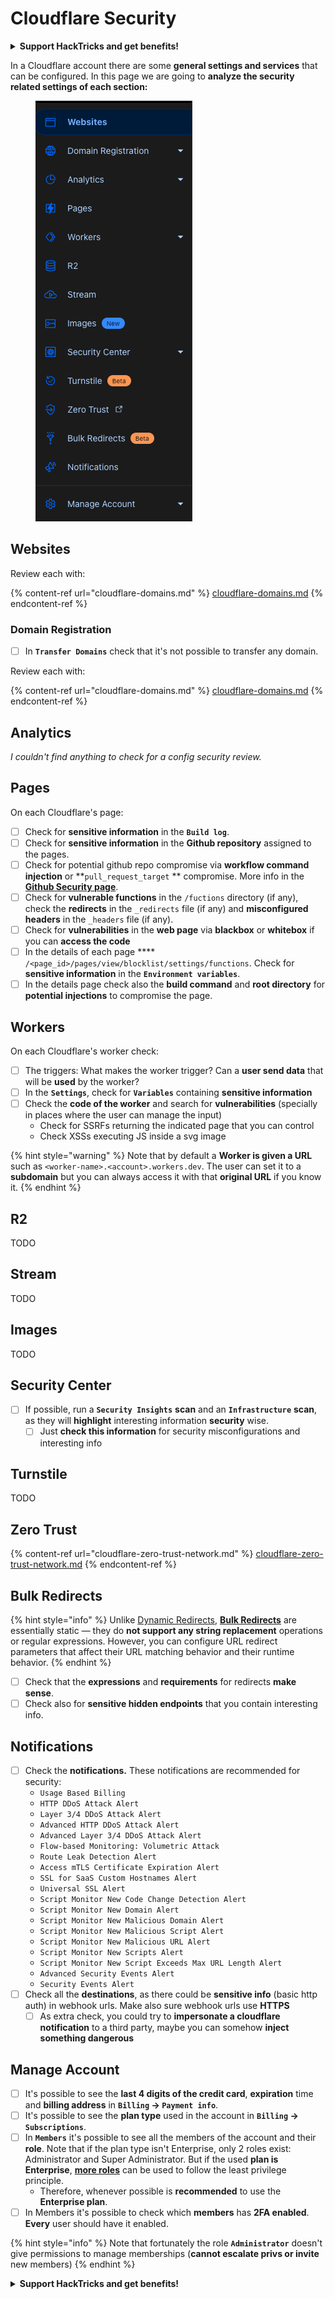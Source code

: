 # Cloudflare Security

<details>

<summary><strong>Support HackTricks and get benefits!</strong></summary>

* If you want to see your **company advertised in HackTricks** or if you want access to the **latest version of the PEASS or download HackTricks in PDF** Check the [**SUBSCRIPTION PLANS**](https://github.com/sponsors/carlospolop)!
* Get the [**official PEASS & HackTricks swag**](https://peass.creator-spring.com)
* Discover [**The PEASS Family**](https://opensea.io/collection/the-peass-family), our collection of exclusive [**NFTs**](https://opensea.io/collection/the-peass-family)
* **Join the** 💬 [**Discord group**](https://discord.gg/hRep4RUj7f) or the [**telegram group**](https://t.me/peass) or **follow** me on **Twitter** 🐦 [**@carlospolopm**](https://twitter.com/carlospolopm)**.**
* **Share your hacking tricks by submitting PRs to the** [**HackTricks**](https://github.com/carlospolop/hacktricks) and [**HackTricks Cloud**](https://github.com/carlospolop/hacktricks-cloud) github repos.

</details>

In a Cloudflare account there are some **general settings and services** that can be configured. In this page we are going to **analyze the security related settings of each section:**

<figure><img src="../../.gitbook/assets/image (85) (1).png" alt=""><figcaption></figcaption></figure>

## Websites

Review each with:

{% content-ref url="cloudflare-domains.md" %}
[cloudflare-domains.md](cloudflare-domains.md)
{% endcontent-ref %}

### Domain Registration

* [ ] In **`Transfer Domains`** check that it's not possible to transfer any domain.

Review each with:

{% content-ref url="cloudflare-domains.md" %}
[cloudflare-domains.md](cloudflare-domains.md)
{% endcontent-ref %}

## Analytics

_I couldn't find anything to check for a config security review._

## Pages

On each Cloudflare's page:

* [ ] Check for **sensitive information** in the **`Build log`**.
* [ ] Check for **sensitive information** in the **Github repository** assigned to the pages.
* [ ] Check for potential github repo compromise via **workflow command injection** or \*\*`pull_request_target` \*\* compromise. More info in the [**Github Security page**](../github-security/).
* [ ] Check for **vulnerable functions** in the `/fuctions` directory (if any), check the **redirects** in the `_redirects` file (if any) and **misconfigured headers** in the `_headers` file (if any).
* [ ] Check for **vulnerabilities** in the **web page** via **blackbox** or **whitebox** if you can **access the code**
* [ ] In the details of each page \*\*\*\* `/<page_id>/pages/view/blocklist/settings/functions`. Check for **sensitive information** in the **`Environment variables`**.
* [ ] In the details page check also the **build command** and **root directory** for **potential injections** to compromise the page.

## **Workers**

On each Cloudflare's worker check:

* [ ] The triggers: What makes the worker trigger? Can a **user send data** that will be **used** by the worker?
* [ ] In the **`Settings`**, check for **`Variables`** containing **sensitive information**
* [ ] Check the **code of the worker** and search for **vulnerabilities** (specially in places where the user can manage the input)
  * Check for SSRFs returning the indicated page that you can control
  * Check XSSs executing JS inside a svg image

{% hint style="warning" %}
Note that by default a **Worker is given a URL** such as `<worker-name>.<account>.workers.dev`. The user can set it to a **subdomain** but you can always access it with that **original URL** if you know it.
{% endhint %}

## R2

TODO

## Stream

TODO

## Images

TODO

## Security Center

* [ ] If possible, run a **`Security Insights`** **scan** and an **`Infrastructure`** **scan**, as they will **highlight** interesting information **security** wise.
  * [ ] Just **check this information** for security misconfigurations and interesting info

## Turnstile

TODO

## **Zero Trust**

{% content-ref url="cloudflare-zero-trust-network.md" %}
[cloudflare-zero-trust-network.md](cloudflare-zero-trust-network.md)
{% endcontent-ref %}

## Bulk Redirects

{% hint style="info" %}
Unlike [Dynamic Redirects](https://developers.cloudflare.com/rules/url-forwarding/dynamic-redirects/), [**Bulk Redirects**](https://developers.cloudflare.com/rules/url-forwarding/bulk-redirects/) are essentially static — they do **not support any string replacement** operations or regular expressions. However, you can configure URL redirect parameters that affect their URL matching behavior and their runtime behavior.
{% endhint %}

* [ ] Check that the **expressions** and **requirements** for redirects **make sense**.
* [ ] Check also for **sensitive hidden endpoints** that you contain interesting info.

## Notifications

* [ ] Check the **notifications.** These notifications are recommended for security:
  * `Usage Based Billing`
  * `HTTP DDoS Attack Alert`
  * `Layer 3/4 DDoS Attack Alert`
  * `Advanced HTTP DDoS Attack Alert`
  * `Advanced Layer 3/4 DDoS Attack Alert`
  * `Flow-based Monitoring: Volumetric Attack`
  * `Route Leak Detection Alert`
  * `Access mTLS Certificate Expiration Alert`
  * `SSL for SaaS Custom Hostnames Alert`
  * `Universal SSL Alert`
  * `Script Monitor New Code Change Detection Alert`
  * `Script Monitor New Domain Alert`
  * `Script Monitor New Malicious Domain Alert`
  * `Script Monitor New Malicious Script Alert`
  * `Script Monitor New Malicious URL Alert`
  * `Script Monitor New Scripts Alert`
  * `Script Monitor New Script Exceeds Max URL Length Alert`
  * `Advanced Security Events Alert`
  * `Security Events Alert`
* [ ] Check all the **destinations**, as there could be **sensitive info** (basic http auth) in webhook urls. Make also sure webhook urls use **HTTPS**
  * [ ] As extra check, you could try to **impersonate a cloudflare notification** to a third party, maybe you can somehow **inject something dangerous**

## Manage Account

* [ ] It's possible to see the **last 4 digits of the credit card**, **expiration** time and **billing address** in **`Billing` -> `Payment info`**.
* [ ] It's possible to see the **plan type** used in the account in **`Billing` -> `Subscriptions`**.
* [ ] In **`Members`** it's possible to see all the members of the account and their **role**. Note that if the plan type isn't Enterprise, only 2 roles exist: Administrator and Super Administrator. But if the used **plan is Enterprise**, [**more roles**](https://developers.cloudflare.com/fundamentals/account-and-billing/account-setup/account-roles/) can be used to follow the least privilege principle.
  * Therefore, whenever possible is **recommended** to use the **Enterprise plan**.
* [ ] In Members it's possible to check which **members** has **2FA enabled**. **Every** user should have it enabled.

{% hint style="info" %}
Note that fortunately the role **`Administrator`** doesn't give permissions to manage memberships (**cannot escalate privs or invite** new members)
{% endhint %}

<details>

<summary><strong>Support HackTricks and get benefits!</strong></summary>

* If you want to see your **company advertised in HackTricks** or if you want access to the **latest version of the PEASS or download HackTricks in PDF** Check the [**SUBSCRIPTION PLANS**](https://github.com/sponsors/carlospolop)!
* Get the [**official PEASS & HackTricks swag**](https://peass.creator-spring.com)
* Discover [**The PEASS Family**](https://opensea.io/collection/the-peass-family), our collection of exclusive [**NFTs**](https://opensea.io/collection/the-peass-family)
* **Join the** 💬 [**Discord group**](https://discord.gg/hRep4RUj7f) or the [**telegram group**](https://t.me/peass) or **follow** me on **Twitter** 🐦 [**@carlospolopm**](https://twitter.com/carlospolopm)**.**
* **Share your hacking tricks by submitting PRs to the** [**HackTricks**](https://github.com/carlospolop/hacktricks) and [**HackTricks Cloud**](https://github.com/carlospolop/hacktricks-cloud) github repos.

</details>
